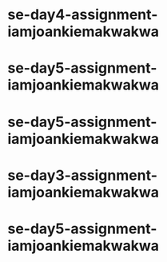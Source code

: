# se-day4-assignment-iamjoankiemakwakwa
# se-day5-assignment-iamjoankiemakwakwa
# se-day5-assignment-iamjoankiemakwakwa
# se-day3-assignment-iamjoankiemakwakwa
# se-day5-assignment-iamjoankiemakwakwa

